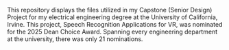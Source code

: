 This repository displays the files utilized in my Capstone (Senior Design) Project for my electrical engineering degree at the University of California, Irvine. This project, Speech Recognition Applications for VR, was nominated for the 2025 Dean Choice Award. Spanning every engineering department at the university, there was only 21 nominations.
